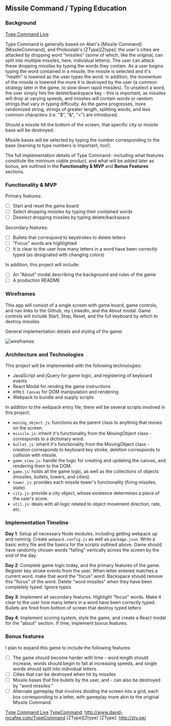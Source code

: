 ## Missile Command / Typing Education

### Background

[Type Command Live][TypeCommand]

[TypeCommand]: http://www.david-mcafee.com/TypeCommand

Type Command is generally based on Atari's [Missile Command][MissileCommand], and Phoboslab's [ZType][Ztype]: the user's cities are attacked by dropping word "missiles" (some of which, like the original, can split into multiple missiles, here, individual letters). The user can attack these dropping missiles by typing the words they contain. As a user begins typing the word contained in a missile, the missile is selected and it's "health" is lowered as the user types the word. In addition, the momentum of the missile is lowered the more it is destroyed by the user (a common strategy later in the game, to slow down rapid missiles). To unselect a word, the user simply hits the delete/backspace key - this is important, as missiles will drop at varying speeds, and missiles will contain words or random strings that vary in typing difficulty. As the game progresses, more randomized string, strings of greater length, splitting words, and less common characters (i.e. "$", "&", "<") are introduced.

Should a missile hit the bottom of the screen, that specific city or missile base will be destroyed.

Missile bases will be selected by typing the number corresponding to the base (learning to type numbers is important, too!).

The full implementation details of Type Command--including what features constitute the minimum viable product, and what will be added later as bonus, are outlined in the **Functionality & MVP** and **Bonus Features** sections.

### Functionality & MVP  

Primary features:
- [ ] Start and reset the game board
- [ ] Select dropping missiles by typing their contained words
- [ ] Deselect dropping missiles by typing delete/backspace

Secondary features:
- [ ] Bullets that correspond to keystrokes to delete letters
- [ ] "Focus" words are highlighted
- [ ] It is clear to the user how many letters in a word have been correctly typed (as designated with changing colors)

In addition, this project will include:
- [ ] An "About" modal describing the background and rules of the game
- [ ] A production README

### Wireframes

This app will consist of a single screen with game board, game controls, and nav links to the Github, my LinkedIn,
and the About modal.  Game controls will include Start, Stop, Reset, and the full keyboard by which to destroy missiles.

General implementation details and styling of the game:

![wireframes](https://github.com/david-mcafee/TypeCommand/blob/master/docs/wireframes/mockup.png)

### Architecture and Technologies

This project will be implemented with the following technologies:

- JavaScript and jQuery for game logic, and registering of keyboard events
- React Modal for rending the game instructions
- `HTML5 Canvas` for DOM manipulation and rendering
- Webpack to bundle and supply scripts

In addition to the webpack entry file, there will be several scripts involved in this project:

- `moving_object.js`: functions as the parent class to anything that moves on the screen.
- `missile.js`: inherit it's functionality from the MovingObject class - corresponds to a dictionary word.
- `bullet.js`: inherit it's functionality from the MovingObject class - creation corresponds to keyboard key stroke, deletion corresponds to collision with missile.
- `game_view.js`: handle the logic for creating and updating the canvas, and rendering them to the DOM.
- `game.js`: holds all the game logic, as well as the collections of objects (missiles, bullets, towers, and cities).
- `tower.js`: provides each missile tower's functionality (firing missiles, state).
- `city.js`: provide a city object, whose existence determines a piece of the user's score.
- `util.js`: deals with all logic related to object movement direction, rate, etc.


### Implementation Timeline

**Day 1**: Setup all necessary Node modules, including getting webpack up and running. Create `webpack.config.js` as well as `package.json`. Write a basic entry file and the basics for the scripts outlined above. Game should have randomly chosen words "falling" vertically across the screen by the end of the day.

**Day 2**: Complete game logic today, and the primary features of the game. Register key stroke events from the user. When letter entered matches a current word, make that word the "focus" word. Backspace should remove this "focus" of the word. Delete "word missiles" when they have been completely typed. Ignore typos.

**Day 3**: Implement all secondary features. Highlight "focus" words. Make it clear to the user how many letters in a word have been correctly typed. Bullets are fired from bottom of screen that destroy typed letters

**Day 4**: Implement scoring system, style the game, and create a React modal for the "about" section. If time, implement bonus features.


### Bonus features

I plan to expand this game to include the following features:

- [ ] The game should become harder with time - word length should increase, words should begin to fall at increasing speeds, and single words should split into individual letters.
- [ ] Cities that can be destroyed when hit by missiles
- [ ] Missile bases that fire bullets by the user, and  - can also be destroyed by "word missiles."
- [ ] Alternate gameplay that involves dividing the screen into a grid, each box corresponding to a letter, with gameplay more akin to the original Missile Command.

[Type Command Live][TypeCommand]
[TypeCommand]: http://www.david-mcafee.com/TypeCommand
[ZType][Ztype]
[ZType]: http://zty.pe/
